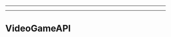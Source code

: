 ---------------------------
----------------------------------------------------------------------------------------------------
# VideoGameAPI
